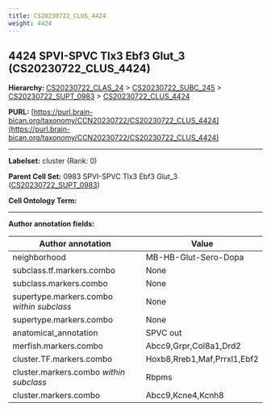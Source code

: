 ```yaml
---
title: CS20230722_CLUS_4424
weight: 4424
---
```

## 4424 SPVI-SPVC Tlx3 Ebf3 Glut_3 (CS20230722_CLUS_4424)
<b>Hierarchy: </b>
[CS20230722_CLAS_24](../CS20230722_CLAS_24) >
[CS20230722_SUBC_245](../CS20230722_SUBC_245) >
[CS20230722_SUPT_0983](../CS20230722_SUPT_0983) >
[CS20230722_CLUS_4424](../CS20230722_CLUS_4424)

**PURL:** [https://purl.brain-bican.org/taxonomy/CCN20230722/CS20230722_CLUS_4424](https://purl.brain-bican.org/taxonomy/CCN20230722/CS20230722_CLUS_4424)

---


**Labelset:** cluster (Rank: 0)

**Parent Cell Set:** 0983 SPVI-SPVC Tlx3 Ebf3 Glut_3 ([CS20230722_SUPT_0983](../CS20230722_SUPT_0983))



**Cell Ontology Term:** 

[MARKER GENES.]: #


---

[TRANSFERRED ANNOTATIONS.]: #


[AUTHOR ANNOTATION FIELDS.]: #


**Author annotation fields:**

| Author annotation | Value |
|-------------------|-------|
|neighborhood|MB-HB-Glut-Sero-Dopa|
|subclass.tf.markers.combo|None|
|subclass.markers.combo|None|
|supertype.markers.combo _within subclass_|None|
|supertype.markers.combo|None|
|anatomical_annotation|SPVC out|
|merfish.markers.combo|Abcc9,Grpr,Col8a1,Drd2|
|cluster.TF.markers.combo|Hoxb8,Rreb1,Maf,Prrxl1,Ebf2|
|cluster.markers.combo _within subclass_|Rbpms|
|cluster.markers.combo|Abcc9,Kcne4,Kcnh8|
